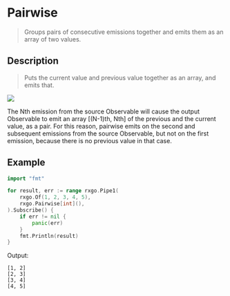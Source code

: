 # Pairwise

> Groups pairs of consecutive emissions together and emits them as an array of two values.

## Description

> Puts the current value and previous value together as an array, and emits that.

![](https://rxjs.dev/assets/images/marble-diagrams/pairwise.png)

The Nth emission from the source Observable will cause the output Observable to emit an array [(N-1)th, Nth] of the previous and the current value, as a pair. For this reason, pairwise emits on the second and subsequent emissions from the source Observable, but not on the first emission, because there is no previous value in that case.

## Example

```go
import "fmt"

for result, err := range rxgo.Pipe1(
    rxgo.Of(1, 2, 3, 4, 5),
    rxgo.Pairwise[int](),
).Subscribe() {
    if err != nil {
        panic(err)
    }
    fmt.Println(result)
}
```

Output:

```
[1, 2]
[2, 3]
[3, 4]
[4, 5]
```
